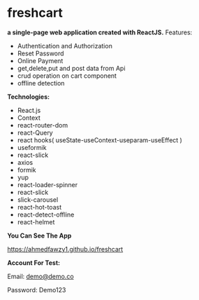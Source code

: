 # freshcart
 **a single-page web application created with ReactJS.**
Features:
- Authentication and Authorization
- Reset Password
- Online Payment
- get,delete,put and post data from Api 
- crud operation on cart component
- offline detection 

**Technologies:**
- React.js
- Context
- react-router-dom
- react-Query
- react hooks( useState-useContext-useparam-useEffect )
- useformik
- react-slick
- axios
- formik
- yup 
- react-loader-spinner 
- react-slick
- slick-carousel
- react-hot-toast
- react-detect-offline
- react-helmet

**You Can See The App**

  https://ahmedfawzy1.github.io/freshcart

**Account For Test:**

Email: demo@demo.co

Password: Demo123
